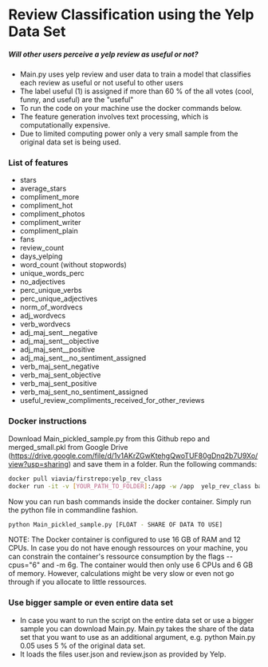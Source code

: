 # Review Classification using the Yelp Data Set
##### Will other users perceive a yelp review as useful or not?
- Main.py uses yelp review and user data to train a model that classifies each review as useful or not useful to other users
- The label useful (1) is assigned if more than 60 % of the all votes (cool, funny, and useful) are the "useful"
- To run the code on your machine use the docker commands below.
- The feature generation involves text processing, which is computationally expensive.
- Due to limited computing power only a very small sample from the original data set is being used.


### List of features

- stars
- average_stars
- compliment_more
- compliment_hot
- compliment_photos
- compliment_writer
- compliment_plain
- fans
- review_count
- days_yelping
- word_count (without stopwords)
- unique_words_perc
- no_adjectives
- perc_unique_verbs
- perc_unique_adjectives
- norm_of_wordvecs
- adj_wordvecs
- verb_wordvecs
- adj_maj_sent__negative
- adj_maj_sent__objective
- adj_maj_sent__positive
- adj_maj_sent__no_sentiment_assigned
- verb_maj_sent_negative
- verb_maj_sent_objective
- verb_maj_sent_positive
- verb_maj_sent_no_sentiment_assigned
- useful_review_compliments_received_for_other_reviews
                       

### Docker instructions

Download Main_pickled_sample.py from this Github repo and merged_small.pkl from Google Drive (https://drive.google.com/file/d/1v1AKrZGwKtehgQwoTUF80gDnq2b7U9Xo/view?usp=sharing) and save them in a folder. Run the following commands:

```sh
docker pull viavia/firstrepo:yelp_rev_class
docker run -it -v [YOUR_PATH_TO_FOLDER]:/app -w /app  yelp_rev_class bash
```
Now you can run bash commands inside the docker container. Simply run the python file in commandline fashion.

```sh
python Main_pickled_sample.py [FLOAT - SHARE OF DATA TO USE]
```

NOTE: The Docker container is configured to use 16 GB of RAM and 12 CPUs. In case you do not have enough ressources on your machine, you can constrain the container's ressource consumption by the flags --cpus="6" and -m 6g. The container would then only use 6 CPUs and 6 GB of memory. However, calculations might be very slow or even not go through if you allocate to little ressources.

### Use bigger sample or even entire data set

- In case you want to run the script on the entire data set or use a bigger sample you can download Main.py. Main.py takes the   share of the data set that you want to use as an additional argument, e.g. python Main.py 0.05 uses 5 % of the original data
  set. 
- It loads the files user.json and review.json as provided by Yelp.
